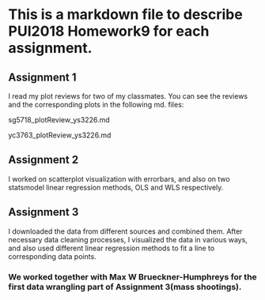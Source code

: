 # This is a markdown file to describe PUI2018 Homework9 for each assignment. 

## Assignment 1 
I read my plot reviews for two of my classmates. You can see the reviews and the corresponding plots in the following md. files:

sg5718_plotReview_ys3226.md

yc3763_plotReview_ys3226.md

## Assignment 2
I worked on scatterplot visualization with errorbars, and also on two statsmodel linear regression methods, OLS and WLS respectively.

## Assignment 3
I downloaded the data from different sources and combined them. After necessary data cleaning processes, I visualized the data in various ways, and also used different linear regression methods to fit a line to corresponding data points.


### We worked together with Max W Brueckner-Humphreys for the first data wrangling part of Assignment 3(mass shootings).